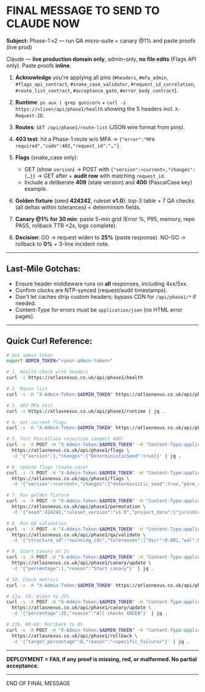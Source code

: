 # FINAL MESSAGE TO SEND TO CLAUDE NOW

**Subject:** Phase-1 v2 — run QA micro-suite + canary @1% and paste proofs (live prod)

Claude — **live production domain only**, admin-only, **no file edits** (Flags API only). Paste proofs **inline**.

1. **Acknowledge** you're applying all pins (`#headers`, `#mfa_admin`, `#flags_api_contract`, `#snake_case_validator`, `#request_id_correlation`, `#route_list_contract`, `#acceptance_gate`, `#error_body_contract`).

2. **Runtime**: `ps aux | grep gunicorn` + `curl -i https://<live>/api/phase1/health` showing the 5 headers incl. `X-Request-ID`.

3. **Routes**: `GET /api/phase1/route-list` (JSON wire format from pins).

4. **403 test**: hit a Phase-1 route w/o MFA → `{"error":"MFA required","code":403,"request_id":"…"}`.

5. **Flags** (snake_case only):
   * GET (show `version`) → POST with `{"version":<current>,"changes":{…}}` → GET after + **audit row** with matching `request_id`.
   * Include a deliberate **409** (stale version) and **400** (PascalCase key) example.

6. **Golden fixture** (seed **424242**, ruleset **v1.0**): top-3 table + 7 QA checks (all deltas within tolerances) + determinism fields.

7. **Canary @1% for 30 min**: paste 5-min grid (Error %, P95, memory, repo PASS, rollback TTR <2s, logs complete).

8. **Decision**: GO → request widen to **25%** (paste response). NO-GO → rollback to **0%** + 3-line incident note.

---

## Last-Mile Gotchas:

* Ensure header middleware runs on **all** responses, including 4xx/5xx.
* Confirm clocks are NTP-synced (request/audit timestamps).
* Don't let caches strip custom headers; bypass CDN for `/api/phase1/*` if needed.
* Content-Type for errors must be `application/json` (no HTML error pages).

---

## Quick Curl Reference:

```bash
# Set admin token
export ADMIN_TOKEN="<your-admin-token>"

# 1. Health check with headers
curl -i https://atlasnexus.co.uk/api/phase1/health

# 2. Route list
curl -s -H "X-Admin-Token:$ADMIN_TOKEN" https://atlasnexus.co.uk/api/phase1/route-list | jq .

# 3. 403 MFA test
curl -s https://atlasnexus.co.uk/api/phase1/runtime | jq .

# 4. Get current flags
curl -s -H "X-Admin-Token:$ADMIN_TOKEN" https://atlasnexus.co.uk/api/phase1/flags | jq .

# 5. Test PascalCase rejection (expect 400)
curl -s -X POST -H "X-Admin-Token:$ADMIN_TOKEN" -H "Content-Type:application/json" \
  https://atlasnexus.co.uk/api/phase1/flags \
  -d '{"version":1,"changes":{"DeterministicSeed":true}}' | jq .

# 6. Update flags (snake_case)
curl -i -X POST -H "X-Admin-Token:$ADMIN_TOKEN" -H "Content-Type:application/json" \
  https://atlasnexus.co.uk/api/phase1/flags \
  -d '{"version":<current>,"changes":{"deterministic_seed":true,"perm_chunking":true,"phase1_core":true,"reverse_dscr_engine":false,"gates_ab":false,"docs_exports":false}}'

# 7. Run golden fixture
curl -s -X POST -H "X-Admin-Token:$ADMIN_TOKEN" -H "Content-Type:application/json" \
  https://atlasnexus.co.uk/api/phase1/permutation \
  -d '{"seed":424242,"ruleset_version":"v1.0","project_data":{"jurisdiction":"UK","asset_value":50000000,"lease_years":25,"indexation":"CPI","tenant_covenant":"AA"}}' | jq .

# 8. Run QA validation
curl -s -X POST -H "X-Admin-Token:$ADMIN_TOKEN" -H "Content-Type:application/json" \
  https://atlasnexus.co.uk/api/phase1/qa/validate \
  -d '{"structure_id":"<winning_id>","tolerances":{"dscr":0.001,"wal":0.1,"value":1}}' | jq .

# 9. Start canary at 1%
curl -s -X POST -H "X-Admin-Token:$ADMIN_TOKEN" -H "Content-Type:application/json" \
  https://atlasnexus.co.uk/api/phase1/canary/update \
  -d '{"percentage":1,"reason":"Start canary"}' | jq .

# 10. Check metrics
curl -s -H "X-Admin-Token:$ADMIN_TOKEN" https://atlasnexus.co.uk/api/phase1/metrics/current | jq .

# 11a. GO: Widen to 25%
curl -s -X POST -H "X-Admin-Token:$ADMIN_TOKEN" -H "Content-Type:application/json" \
  https://atlasnexus.co.uk/api/phase1/canary/update \
  -d '{"percentage":25,"reason":"All checks GREEN"}' | jq .

# 11b. NO-GO: Rollback to 0%
curl -s -X POST -H "X-Admin-Token:$ADMIN_TOKEN" -H "Content-Type:application/json" \
  https://atlasnexus.co.uk/api/phase1/rollback \
  -d '{"target_percentage":0,"reason":"<specific_failure>"}' | jq .
```

---

**DEPLOYMENT = FAIL if any proof is missing, red, or malformed. No partial acceptance.**

---

END OF FINAL MESSAGE